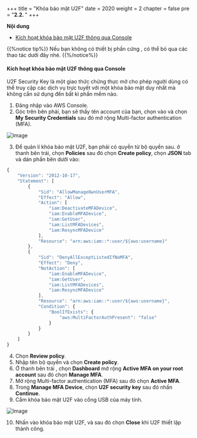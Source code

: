 +++
title = "Khóa bảo mật U2F"
date = 2020
weight = 2
chapter = false
pre = "<b>2.2. </b>"
+++

**Nội dung**
- [Kích hoạt khóa bảo mật U2F thông qua Console](#kích-hoạt-khóa-bảo-mật-u2f-thông-qua-console)


{{%notice tip%}}
Nếu bạn không có thiết bị phần cứng , có thể bỏ qua các thao tác dưới đây nhé.
{{%/notice%}}

#### Kích hoạt khóa bảo mật U2F thông qua Console

U2F Security Key là một giao thức chứng thực mở cho phép người dùng có thể truy cập các dịch vụ trực tuyết với một khóa bảo mật duy nhất mà không cần sử dụng đến bất kì phần mềm nào.

1. Đăng nhập vào AWS Console.
2. Góc trên bên phải, bạn sẽ thấy tên account của bạn, chọn vào và chọn **My Security Credentials** sau đó mở rộng Multi-factor authentication (MFA).

![Image](/images/1-account-setup/MySecurity.png?width=15pc)

3. Để quản lí khóa bảo mật U2F, bạn phải có quyền từ bộ quyền sau. ở thanh bên trái, chọn **Policies** sau đó chọn **Create policy**, chọn **JSON** tab và dán phần bên dưới vào:

```js
{
    "Version": "2012-10-17",
    "Statement": [
        {
            "Sid": "AllowManageOwnUserMFA",
            "Effect": "Allow",
            "Action": [
                "iam:DeactivateMFADevice",
                "iam:EnableMFADevice",
                "iam:GetUser",
                "iam:ListMFADevices",
                "iam:ResyncMFADevice"
            ],
            "Resource": "arn:aws:iam::*:user/${aws:username}"
        },
        {
            "Sid": "DenyAllExceptListedIfNoMFA",
            "Effect": "Deny",
            "NotAction": [
                "iam:EnableMFADevice",
                "iam:GetUser",
                "iam:ListMFADevices",
                "iam:ResyncMFADevice"
            ],
            "Resource": "arn:aws:iam::*:user/${aws:username}",
            "Condition": {
                "BoolIfExists": {
                    "aws:MultiFactorAuthPresent": "false"
                }
            }
        }
    ]
}
```

4. Chọn **Review policy**.
5. Nhập tên bộ quyền và chọn **Create policy**.
6. Ở thanh bên trái , chọn **Dashboard** mở rộng **Active MFA on your root account** sau đó chọn **Manage MFA**.
7. Mở rộng Multi-factor authentication (MFA) sau đó chọn **Active MFA**.
8. Trong **Manage MFA Device**, chọn **U2F security key** sau đó nhấn **Continue**.
9. Cắm khóa bảo mật U2F vào cổng USB của máy tính.

![Image](/images/1-account-setup/U2FSK.png?width=30pc)

10. Nhấn vào khóa bảo mật U2F, và sau đó chọn **Close** khi U2F thiết lập thành công.
